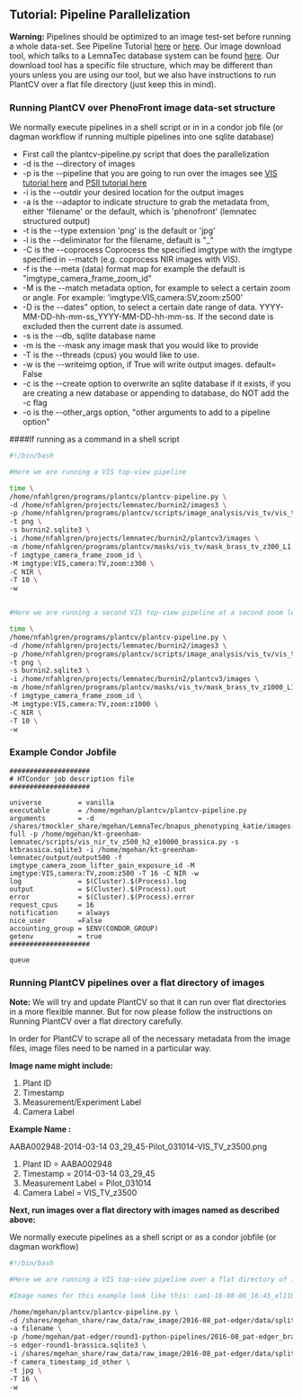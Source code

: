 ## Tutorial: Pipeline Parallelization

**Warning:** Pipelines should be optimized to an image test-set before running a whole data-set.
See Pipeline Tutorial [here](vis_tutorial.md) or [here](vis_nir_tutorial.md).
Our image download tool, which talks to a LemnaTec database system can be found [here](https://github.com/danforthcenter/pheno-data-service).
Our download tool has a specific file structure, which may be different than yours unless you are using our tool, but we also have instructions
to run PlantCV over a flat file directory (just keep this in mind).

### Running PlantCV over PhenoFront image data-set structure

We normally execute pipelines in a shell script or in in a condor job file (or dagman workflow if running multiple pipelines into one sqlite database)

* First call the plantcv-pipeline.py script that does the parallelization
* -d is the --directory of images
* -p is the --pipeline that you are going to run over the images see [VIS tutorial here](vis_tutorial.md) and [PSII tutorial here](psII_tutorial.md)
* -i is the --outdir your desired location for the output images
* -a is the --adaptor to indicate structure to grab the metadata from, either 'filename' or the default, which is 'phenofront' (lemnatec structured output)
* -t is the --type extension 'png' is the default or 'jpg'
* -l is the --deliminator for the filename, default is "_"
* -C is the --coprocess Coprocess the specified imgtype with the imgtype specified in --match (e.g. coprocess NIR images with VIS).
* -f is the --meta (data) format map for example the default is "imgtype_camera_frame_zoom_id"
* -M is the --match metadata option, for example to select a certain zoom or angle. For example: 'imgtype:VIS,camera:SV,zoom:z500'
* -D is the --dates" option, to select a certain date range of data. YYYY-MM-DD-hh-mm-ss_YYYY-MM-DD-hh-mm-ss. If the second date is excluded then the current date is assumed.
* -s is the --db, sqlite database name
* -m is the --mask any image mask that you would like to provide
* -T is the --threads (cpus) you would like to use.
* -w is the --writeimg option, if True will write output images. default= False
* -c is the --create option to overwrite an sqlite database if it exists, if you are creating a new database or appending to database, do NOT add the -c flag
* -o is the --other_args option, "other arguments to add to a pipeline option"


####If running as a command in a shell script

```bash
#!/bin/bash

#Here we are running a VIS top-view pipeline

time \
/home/nfahlgren/programs/plantcv/plantcv-pipeline.py \
-d /home/nfahlgren/projects/lemnatec/burnin2/images3 \
-p /home/nfahlgren/programs/plantcv/scripts/image_analysis/vis_tv/vis_tv_z300_L1.py \
-t png \
-s burnin2.sqlite3 \
-i /home/nfahlgren/projects/lemnatec/burnin2/plantcv3/images \
-m /home/nfahlgren/programs/plantcv/masks/vis_tv/mask_brass_tv_z300_L1.png \
-f imgtype_camera_frame_zoom_id \
-M imgtype:VIS,camera:TV,zoom:z300 \
-C NIR \
-T 10 \
-w


#Here we are running a second VIS top-view pipeline at a second zoom level

time \
/home/nfahlgren/programs/plantcv/plantcv-pipeline.py \
-d /home/nfahlgren/projects/lemnatec/burnin2/images3 \
-p /home/nfahlgren/programs/plantcv/scripts/image_analysis/vis_tv/vis_tv_z1000_L1.py \
-t png \
-s burnin2.sqlite3 \
-i /home/nfahlgren/projects/lemnatec/burnin2/plantcv3/images \
-m /home/nfahlgren/programs/plantcv/masks/vis_tv/mask_brass_tv_z1000_L1.png \
-f imgtype_camera_frame_zoom_id \
-M imgtype:VIS,camera:TV,zoom:z1000 \
-C NIR \
-T 10 \
-w
```

### Example Condor Jobfile

```
####################
# HTCondor job description file
####################

universe         = vanilla
executable       = /home/mgehan/plantcv/plantcv-pipeline.py
arguments        = -d /shares/tmockler_share/mgehan/LemnaTec/bnapus_phenotyping_katie/images-full -p /home/mgehan/kt-greenham-lemnatec/scripts/vis_nir_tv_z500_h2_e10000_brassica.py -s ktbrassica.sqlite3 -i /home/mgehan/kt-greenham-lemnatec/output/output500 -f imgtype_camera_zoom_lifter_gain_exposure_id -M imgtype:VIS,camera:TV,zoom:z500 -T 16 -C NIR -w
log              = $(Cluster).$(Process).log
output           = $(Cluster).$(Process).out
error            = $(Cluster).$(Process).error
request_cpus     = 16
notification     = always
nice_user        =False
accounting_group = $ENV(CONDOR_GROUP)
getenv           = true
####################

queue
```

### Running PlantCV pipelines over a flat directory of images

**Note:** We will try and update PlantCV so that it can run over flat directories in a more flexible manner.
But for now please follow the instructions on Running PlantCV over a flat directory carefully.

In order for PlantCV to scrape all of the necessary metadata from the image files, image files need to be named in a particular way.

**Image name might include:**

1. Plant ID
2. Timestamp
3. Measurement/Experiment Label
4. Camera Label

**Example Name :**

AABA002948-2014-03-14 03_29_45-Pilot_031014-VIS_TV_z3500.png

1. Plant ID = AABA002948
2. Timestamp = 2014-03-14 03_29_45
3. Measurement Label = Pilot_031014
4. Camera Label = VIS_TV_z3500

**Next, run images over a flat directory with images named as described above:**

We normally execute pipelines as a shell script or as a condor jobfile (or dagman workflow)

```bash
#!/bin/bash

#Here we are running a VIS top-view pipeline over a flat directory of images

#Image names for this example look like this: cam1-16-08-06_16:45_el1100s1_p19.jpg

/home/mgehan/plantcv/plantcv-pipeline.py \
-d /shares/mgehan_share/raw_data/raw_image/2016-08_pat-edger/data/split-round1/split-cam1 \
-a filename \
-p /home/mgehan/pat-edger/round1-python-pipelines/2016-08_pat-edger_brassica-cam1-splitimg.py \
-s edger-round1-brassica.sqlite3 \
-i /shares/mgehan_share/raw_data/raw_image/2016-08_pat-edger/data/split-round1/split-cam1/output \
-f camera_timestamp_id_other \
-t jpg \
-T 16 \
-w 


```
